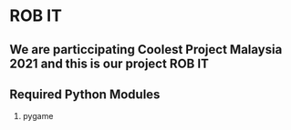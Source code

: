 # ROB IT

## We are particcipating Coolest Project Malaysia 2021 and this is our project ROB IT
## Required Python Modules

1. pygame
